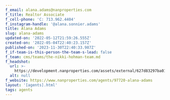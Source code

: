 ```yaml
---
f_email: alana.adams@nanproperties.com
f_title: Realtor Associate
f_cell-phone: 'C: 713.962.4404'
f_instagram-handle: '@alana.sonnier.adams'
title: Alana Adams
slug: alana-adams
updated-on: '2022-05-12T21:59:26.555Z'
created-on: '2022-05-04T22:40:23.157Z'
published-on: '2023-11-30T22:40:33.987Z'
f_if-team-is-this-person-the-team-s-lead: false
f_team: cms/teams/the-nikki-hohman-team.md
f_headshot:
  url: >-
    https://development.nanproperties.com/assets/external/627d83297ba012cc65c818f6_ebf4467f566c45c1535f203c615ba445.jpeg
  alt: null
f_website: https://www.nanproperties.com/agents/97720-alana-adams
layout: '[agents].html'
tags: agents
---
```



